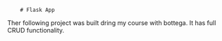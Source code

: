         # Flask App

Ther following project was built dring my course with bottega. It has full CRUD functionality.
